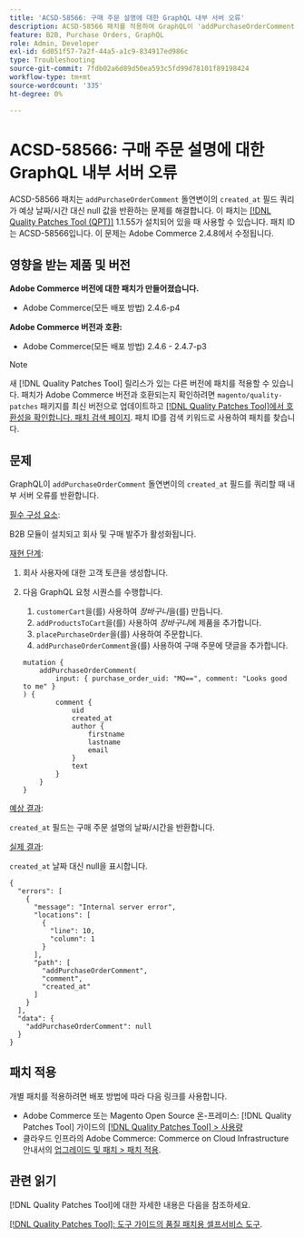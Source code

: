 ```yaml
---
title: 'ACSD-58566: 구매 주문 설명에 대한 GraphQL 내부 서버 오류'
description: ACSD-58566 패치를 적용하여 GraphQL이 'addPurchaseOrderComment' 돌연변이의 'created_at' 필드를 쿼리할 때 내부 서버 오류를 반환하는 Adobe Commerce 문제를 해결합니다.
feature: B2B, Purchase Orders, GraphQL
role: Admin, Developer
exl-id: 6d051f57-7a2f-44a5-a1c9-834917ed986c
type: Troubleshooting
source-git-commit: 7fdb02a6d89d50ea593c5fd99d78101f89198424
workflow-type: tm+mt
source-wordcount: '335'
ht-degree: 0%

---
```


# ACSD-58566: 구매 주문 설명에 대한 GraphQL 내부 서버 오류

ACSD-58566 패치는 `addPurchaseOrderComment` 돌연변이의 `created_at` 필드 쿼리가 예상 날짜/시간 대신 null 값을 반환하는 문제를 해결합니다. 이 패치는 [[!DNL Quality Patches Tool (QPT)]](/help/tools/quality-patches-tool/quality-patches-tool-to-self-serve-quality-patches.md) 1.1.55가 설치되어 있을 때 사용할 수 있습니다. 패치 ID는 ACSD-58566입니다. 이 문제는 Adobe Commerce 2.4.8에서 수정됩니다.

## 영향을 받는 제품 및 버전

**Adobe Commerce 버전에 대한 패치가 만들어졌습니다.**

* Adobe Commerce(모든 배포 방법) 2.4.6-p4

**Adobe Commerce 버전과 호환:**

* Adobe Commerce(모든 배포 방법) 2.4.6 - 2.4.7-p3

>[!NOTE]
>
>새 [!DNL Quality Patches Tool] 릴리스가 있는 다른 버전에 패치를 적용할 수 있습니다. 패치가 Adobe Commerce 버전과 호환되는지 확인하려면 `magento/quality-patches` 패키지를 최신 버전으로 업데이트하고 [[!DNL Quality Patches Tool]에서 호환성을 확인합니다. 패치 검색 페이지](https://experienceleague.adobe.com/tools/commerce-quality-patches/index.html). 패치 ID를 검색 키워드로 사용하여 패치를 찾습니다.

## 문제

GraphQL이 `addPurchaseOrderComment` 돌연변이의 `created_at` 필드를 쿼리할 때 내부 서버 오류를 반환합니다.

<u>필수 구성 요소</u>:

B2B 모듈이 설치되고 회사 및 구매 발주가 활성화됩니다.

<u>재현 단계</u>:

1. 회사 사용자에 대한 고객 토큰을 생성합니다.
1. 다음 GraphQL 요청 시퀀스를 수행합니다.
   1. `customerCart`을(를) 사용하여 *장바구니*&#x200B;을(를) 만듭니다.
   1. `addProductsToCart`을(를) 사용하여 *장바구니*&#x200B;에 제품을 추가합니다.
   1. `placePurchaseOrder`을(를) 사용하여 주문합니다.
   1. `addPurchaseOrderComment`을(를) 사용하여 구매 주문에 댓글을 추가합니다.

   ```
   mutation {
       addPurchaseOrderComment(
           input: { purchase_order_uid: "MQ==", comment: "Looks good to me" }
   ) {
           comment {
               uid
               created_at
               author {
                   firstname
                   lastname
                   email
               }
               text
           }
       }
   }
   ```

<u>예상 결과</u>:

`created_at` 필드는 구매 주문 설명의 날짜/시간을 반환합니다.

<u>실제 결과</u>:

`created_at` 날짜 대신 null을 표시합니다.

```
{
  "errors": [
    {
      "message": "Internal server error",
      "locations": [
        {
          "line": 10,
          "column": 1
        }
      ],
      "path": [
        "addPurchaseOrderComment",
        "comment",
        "created_at"
      ]
    }
  ],
  "data": {
    "addPurchaseOrderComment": null
  }
}
```

## 패치 적용

개별 패치를 적용하려면 배포 방법에 따라 다음 링크를 사용합니다.

* Adobe Commerce 또는 Magento Open Source 온-프레미스: [!DNL Quality Patches Tool] 가이드의 [[!DNL Quality Patches Tool] > 사용량](/help/tools/quality-patches-tool/usage.md)
* 클라우드 인프라의 Adobe Commerce: Commerce on Cloud Infrastructure 안내서의 [업그레이드 및 패치 > 패치 적용](https://experienceleague.adobe.com/docs/commerce-cloud-service/user-guide/develop/upgrade/apply-patches.html).

## 관련 읽기

[!DNL Quality Patches Tool]에 대한 자세한 내용은 다음을 참조하세요.

[[!DNL Quality Patches Tool]: 도구 가이드의 품질 패치용 셀프서비스 도구](/help/tools/quality-patches-tool/quality-patches-tool-to-self-serve-quality-patches.md).
